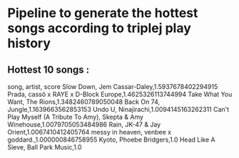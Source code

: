 # Pipeline to generate the hottest songs according to triplej play history

## Hottest 10 songs :
song, artist, score 
Slow Down, Jem Cassar-Daley,1.5937678402294915 
Prada, cassö x RAYE x D-Block Europe,1.4625326113744994 
Take What You Want, The Rions,1.3482460789050048 
Back On 74, Jungle,1.1639663562853153 
Undo U, Ninajirachi,1.0094145163262311 
Can't Play Myself (A Tribute To Amy), Skepta & Amy Winehouse,1.0079705053484986 
Rain, JK-47 & Jay Orient,1.0067410412405764 
messy in heaven, venbee x goddard.,1.000000846758955 
Kyoto, Phoebe Bridgers,1.0 
Head Like A Sieve, Ball Park Music,1.0 
